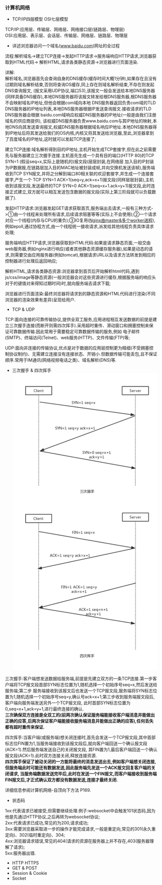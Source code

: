 ### 计算机网络
- TCP/IP四层模型 OSI七层模型  

TCP/IP:应用层、传输层、网络层、网络接口层(链路层、物理层)  
OSI:应用层、表示层、会话层、传输层、网络层、链路层、物理层  

- 详述浏览器访问一个域名(www.baidu.com)网址的全过程  

流程:解析域名->建立TCP连接->发起HTTP请求->服务端响应HTTP请求,浏览器获取到HTML代码->
解析HTML,请求各类静态资源->浏览器进行页面渲染.  

详解:  
解析域名,浏览器首先会查询自身的DNS缓存(缓存时间大概1分钟),如果存在且没有过期则域名解析结束,否则将查询OS缓存,同上存在则域名解析结束,不存在则发起DNS查询报文,
(报文采用UDP协议,端口53),该报文一般会发送给本地DNS服务器(同样具备DNS缓存),本地DNS服务器将该报文转发给根DNS服务器,根DNS服务器不会映射域名IP地址,但他会根据com域向本地
DNS服务器返回负责com域的TLD DNS服务器的IP地址列表,本地DNS服务器根据IP发送查询报文.接收请求的TLD DNS服务器会根据 baidu.com域响应权威DNS服务器的IP地址(一般是由我们注册域名的供应商提供),
该权威DNS服务器负责www.baidu.com与其IP地址的映射,本地DNS向其发送查询报文,权威DNS服务器根据域名响应IP地址.本地DNS服务器得到IP地址后将其发送给我们的OS内核,内核又将其发送给浏览器,至此,浏览器拿到了百度域名的IP地址,这时就可以发起TCP连接了;  

建立TCP连接:域名解析得到目的IP地址,主机开始生成TCP套接字,但在此之前需要先与服务器建立三次握手连接.主机首先生成一个具有目的端口(HTTP 80)的TCP SYN=1 (假设seq=x,实际上是随机的)报文段(层层封装,在网络层
加入目的IP封装为IP数据报,在链路层加入目的MAC地址被封装成帧,并向交换机发送该帧),服务端收到TCP SYN报文,并将之分解到端口80相关联的欢迎套接字,并生成一个连接套接字,产生一个
TCP SYN=1 ACK=1(seq=y,ack=x+1)报文段(同样层层封装),主机收到该报文段,发送最终的TCP SYN=0 ACK=1(seq=x+1.ack=y+1)报文段,此时连接正式建立,双方就可以相互发送包含数据的报文段(实际上第三阶段就可以负载数据了).

发起HTTP请求:浏览器发起GET请求获取首页,服务端出去请求,一般有三种方式->①由一个线程来处理所有请求,后续请求阻塞等等(实际上不会使用);②一个请求对应一个线程(内存与CPU的重负);③IO复用([Nginx由master&多个worker进程](http://tengine.taobao.org/book/chapter_02.html)),例如epoll,通过协程方式,由一个线程统一接收请求,派发给其他线程负责具体请求处理;    

服务端响应HTTP请求,浏览器获取到HTML代码:如果是请求静态页面,一般交由web服务器,例如nginx进行响应(或者其他静态资源缓存服务器),如果是动态的请求,则需要交由应用服务器(例如tomcat),根据请求URL以及请求方法转发到相应的控制器进行处理后返回响应;    

解析HTML,请求各类静态资源:浏览器拿到首页后开始解析html代码,遇到js/css/image等静态资源(一般浏览器会对这些资源进行缓存,根据服务端的响应头对于的键值对来得知过期时间)时,就向服务端去请求下载;    

浏览器进行页面渲染:最终浏览器将请求到的静态资源和HTML代码进行渲染(不同浏览器的渲染效果有差异)呈现给用户.    

- TCP & UDP  

TCP:面向连接的可靠传输协议,提供全双工服务,应用进程相互发送数据的前提是建立三次握手连接(而断开则需四次挥手).采用超时重传、滑动窗口和拥塞控制来保证可靠数据传输.因此常用于需要稳定可靠数据传输的服务,例如
电子邮件(SMTP)、终端访问(Telnet)、web服务(HTTP)、文件传输(FTP)等;  
  
UDP:面向非连接的传输协议,优点是对于数据的应用层控制更为精细(不受拥塞控制协议制约)、无需建立连接没有连接状态、开销小.但数据传输可能丢包,且不保证顺序.常用于IM通讯(网络视频电话之类)、域名解析(DNS)等.  

- 三次握手 & 四次挥手  
![TCP](https://raw.githubusercontent.com/MelloChan/java-interview/master/image/TCP-Connection%26Close.png)

三次握手:客户端想发送数据给服务端,前提是先建立双方的一条TCP连接.第一步客户端将TCP报文段首部SYN标志位置为1,随机选择一个初始序号seq=x,然后发送给服务端;第二步
服务端接收到该报文后也发送一个TCP报文段,服务端将SYN标志位置为1,随机选择一个初始序号seq=y,确认号ack=x+1;第三步收到服务端报文段后,客户端向服务端发送另外一个TCP报文段,
此时首部SYN标志位置为0,seq=x+1,ack=y+1,进行最终连接的确认.  
**三次确保双方连接是全双工的(前两次确认保证服务端能接收客户端消息并能做出正确的应答,后两次保证客户端能接收服务端消息并能做出正确的应答),任何丢失都有超时重传来保证.**  

四次挥手:当客户端(或服务端)想关闭连接时,首先会发送一个TCP报文段,其中首部标志位FIN置为1,当服务端接收到该报文段后,就向客户端回送一个确认报文段(ACK=1).然后服务端发送自己的关闭报文段,
其FIN置为1,最后客户端回送一个确认报文段(ACK=1).此时双方连接关闭,释放连接资源.  
**四次挥手保证了被动关闭的一方能将最终的消息发送出去,例如客户端想关闭连接,但服务端此时可能还有数据发送,因此服务端先发送一个ACK报文回复客户端的关闭请求,
当服务端数据发送完毕后,此时在发送一个FIN报文,而客户端接收到服务端FIN报文后,才正式确认双方都没有数据发送,连接才最终关闭.**

详细信息参阅计算机网络-自顶向下方法 P169.

- 状态码  

1xx:代表请求已被接受,但需要继续处理.例子:websocket中会触发101状态码,因为他是先通过HTTP协议,之后再转为websocket协议;  
2xx:代表请求已成功,常见的为200,请求成功;  
3xx:需要浏览器采取进一步的操作才能完成请求,一般是重定向,常见的301(永久重定向)、302(临时重定向)、304;  
4xx:浏览器请求错误,常见的404(请求的资源在服务器上并不存在,403(服务器理解了请求);  
5xx:服务器出错.

- HTTP HTTPS
- GET & POST 
- Session & Cookie
- Socket